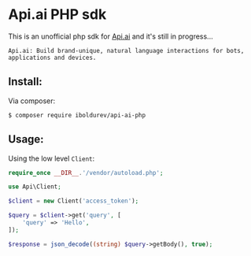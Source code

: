 Api.ai PHP sdk
==============

This is an unofficial php sdk for [Api.ai][1] and it's still in progress...

```
Api.ai: Build brand-unique, natural language interactions for bots, applications and devices.
```

## Install:

Via composer:

```
$ composer require iboldurev/api-ai-php
```

## Usage:

Using the low level `Client`:

```php
require_once __DIR__.'/vendor/autoload.php';

use Api\Client;

$client = new Client('access_token');

$query = $client->get('query', [
    'query' => 'Hello',
]);

$response = json_decode((string) $query->getBody(), true);
```

[1]: https://api.ai
